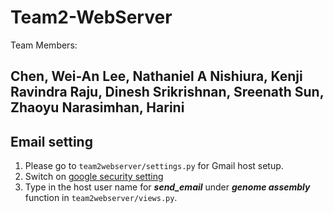 # Team2-WebServer
Team Members:

Chen, Wei-An
Lee, Nathaniel A
Nishiura, Kenji
Ravindra Raju, Dinesh
Srikrishnan, Sreenath
Sun, Zhaoyu
Narasimhan, Harini
---------------------------------

## Email setting<br />
1. Please go to `team2webserver/settings.py` for Gmail host setup.
2. Switch on [google security setting](https://myaccount.google.com/intro/security) 
3. Type in the host user name for _**send_email**_ under _**genome assembly**_ function in `team2webserver/views.py`.
